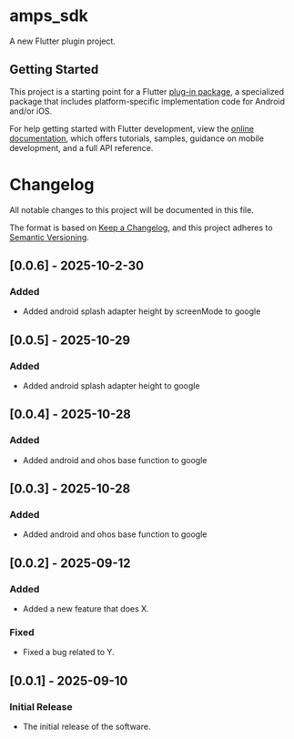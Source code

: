 # amps_sdk

A new Flutter plugin project.

## Getting Started

This project is a starting point for a Flutter
[plug-in package](https://flutter.dev/to/develop-plugins),
a specialized package that includes platform-specific implementation code for
Android and/or iOS.

For help getting started with Flutter development, view the
[online documentation](https://docs.flutter.dev), which offers tutorials,
samples, guidance on mobile development, and a full API reference.
# Changelog

All notable changes to this project will be documented in this file.

The format is based on [Keep a Changelog](https://keepachangelog.com/en/1.0.0/),
and this project adheres to [Semantic Versioning](https://semver.org/spec/v2.0.0.html).
## [0.0.6] - 2025-10-2-30

### Added
- Added android splash adapter height by screenMode to google

## [0.0.5] - 2025-10-29

### Added
- Added android splash adapter height to google

## [0.0.4] - 2025-10-28

### Added
- Added android and ohos base function to google

## [0.0.3] - 2025-10-28

### Added
- Added android and ohos base function to google

## [0.0.2] - 2025-09-12

### Added
- Added a new feature that does X.

### Fixed
- Fixed a bug related to Y.

## [0.0.1] - 2025-09-10

### Initial Release
- The initial release of the software.

